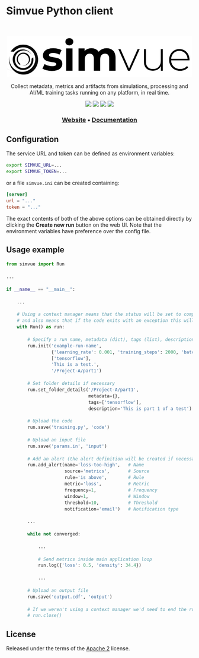 # Simvue Python client

<br/>

<p align="center">
  <img src="simvue-black.png" width="500" alt="Simvue" />
</p>  
 
<p align="center"> 
Collect metadata, metrics and artifacts from simulations, processing and AI/ML training tasks running on any platform, in real time.
</p>

<div align="center">
<a href="https://github.com/simvue-io/client/blob/main/LICENSE" target="_blank"><img src="https://img.shields.io/github/license/simvue-io/client"/></a>
<a href="https://pypi.org/project/simvue/" target="_blank"><img src="https://img.shields.io/pypi/v/simvue.svg"/></a>
<a href="https://pepy.tech/project/simvue"><img src="https://static.pepy.tech/badge/simvue"/></a>
<a href="https://github.com/simvue-io/client/actions/workflows/python-app.yml"><img src="https://github.com/simvue-io/client/actions/workflows/python-app.yml/badge.svg"/></a>
</div>

<h3 align="center">
 <a href="https://simvue.io"><b>Website</b></a>
  •
  <a href="https://docs.simvue.io"><b>Documentation</b></a>
</h3>

## Configuration
The service URL and token can be defined as environment variables:
```sh
export SIMVUE_URL=...
export SIMVUE_TOKEN=...
```
or a file `simvue.ini` can be created containing:
```toml
[server]
url = "..."
token = "..."
```
The exact contents of both of the above options can be obtained directly by clicking the **Create new run** button on the web UI. Note that the environment variables have preference over the config file.

## Usage example
```python
from simvue import Run

...

if __name__ == "__main__":

    ...

    # Using a context manager means that the status will be set to completed automatically,
    # and also means that if the code exits with an exception this will be reported to Simvue
    with Run() as run:

        # Specify a run name, metadata (dict), tags (list), description, folder
        run.init('example-run-name',
                 {'learning_rate': 0.001, 'training_steps': 2000, 'batch_size': 32}, # Metadaata
                 ['tensorflow'],                                                     # Tags
                 'This is a test.',                                                  # Description
                 '/Project-A/part1')                                                 # Folder full path

        # Set folder details if necessary
        run.set_folder_details('/Project-A/part1',                     # Folder full path
                               metadata={},                            # Metadata
                               tags=['tensorflow'],                    # Tags
                               description='This is part 1 of a test') # Description

        # Upload the code
        run.save('training.py', 'code')

        # Upload an input file
        run.save('params.in', 'input')

        # Add an alert (the alert definition will be created if necessary)
        run.add_alert(name='loss-too-high',   # Name
                      source='metrics',       # Source
                      rule='is above',        # Rule
                      metric='loss',          # Metric
                      frequency=1,            # Frequency
                      window=1,               # Window
                      threshold=10,           # Threshold
                      notification='email')   # Notification type

        ...

        while not converged:

            ...

            # Send metrics inside main application loop
            run.log({'loss': 0.5, 'density': 34.4})

            ...

        # Upload an output file
        run.save('output.cdf', 'output')

        # If we weren't using a context manager we'd need to end the run
        # run.close()
```

## License

Released under the terms of the [Apache 2](https://github.com/simvue-io/client/blob/main/LICENSE) license.
